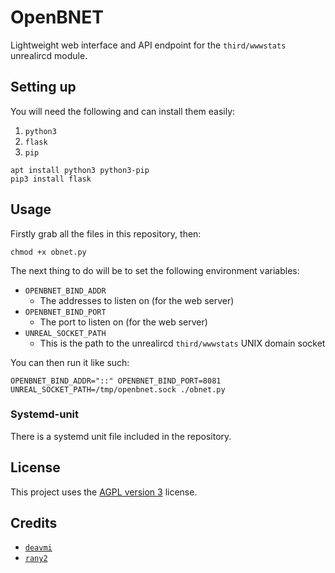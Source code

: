 OpenBNET
========

Lightweight web interface and API endpoint for the `third/wwwstats` unrealircd module.

## Setting up

You will need the following and can install them easily:

1. `python3`
2. `flask`
3. `pip`

```
apt install python3 python3-pip
pip3 install flask
```

## Usage

Firstly grab all the files in this repository, then:

```
chmod +x obnet.py
```

The next thing to do will be to set the following environment variables:

* `OPENBNET_BIND_ADDR`
  *  The addresses to listen on (for the web server)
* `OPENBNET_BIND_PORT`
  * The port to listen on (for the web server)
* `UNREAL_SOCKET_PATH`
  * This is the path to the unrealircd `third/wwwstats` UNIX domain socket

You can then run it like such:

```
OPENBNET_BIND_ADDR="::" OPENBNET_BIND_PORT=8081 UNREAL_SOCKET_PATH=/tmp/openbnet.sock ./obnet.py
```

### Systemd-unit

There is a systemd unit file included in the repository.

## License

This project uses the [AGPL version 3](https://www.gnu.org/licenses/agpl-3.0.en.html) license.

## Credits

* [`deavmi`](https://github.com/deavmi)
* [`rany2`](http://github.com/rany2)
